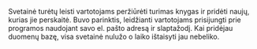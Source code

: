 Svetainė turėtų leisti vartotojams peržiūrėti turimas knygas ir pridėti naujų, kurias jie perskaitė. Buvo parinktis, leidžianti vartotojams prisijungti prie programos naudojant savo el. pašto adresą ir slaptažodį. Kai pridėjau duomenų bazę, visa svetainė nulužo o laiko ištaisyti jau nebeliko.

